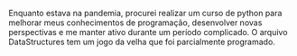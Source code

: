 Enquanto estava na pandemia, procurei realizar um curso de python para melhorar meus conhecimentos de programação, desenvolver novas perspectivas e me manter ativo durante um período complicado. O arquivo DataStructures tem um jogo da velha que foi parcialmente programado.
